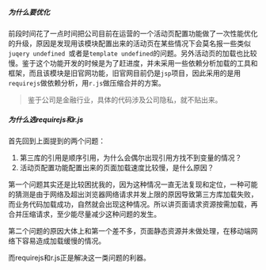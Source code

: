 ##### 为什么要优化

前段时间花了一点时间把公司目前在运营的一个活动页配置功能做了一次性能优化的升级，原因是发现用该模块配置出来的活动页在某些情况下会莫名报一些类似`juqery undefined `或者是`template undefined`的问题。另外活动页的加载也比较慢。鉴于这个功能开发的时候是为了赶进度，并未采用一些依赖分析加载的工具和框架，而且该模块是旧官网功能，旧官网目前仍是`jsp`项目，因此采用的是用`requirejs`做依赖分析，用`r.js`做压缩合并的方案。

> 鉴于公司是金融行业，具体的代码涉及公司隐私，就不贴出来。

##### 为什么选requirejs和r.js

首先回到上面提到的两个问题：

1. 第三库的引用是顺序引用，为什么会偶尔出现引用方找不到变量的情况？
2. 活动页配置功能配置出来的页面加载速度比较慢，是什么原因？

第一个问题其实还是比较困扰我的，因为这种情况一直无法复现和定位，一种可能的猜测是由于网络及超出浏览器网络请求并发上限的原因导致第三方库加载失败，而业务代码加载成功，自然就会出现这种情况。所以讲页面请求资源按需加载，再合并压缩请求，至少能尽量减少这种问题的发生。

第二个问题的原因大体上和第一个差不多，页面静态资源并未做处理，在移动端网络下容易造成加载缓慢的情况。

而requirejs和r.js正是解决这一类问题的利器。